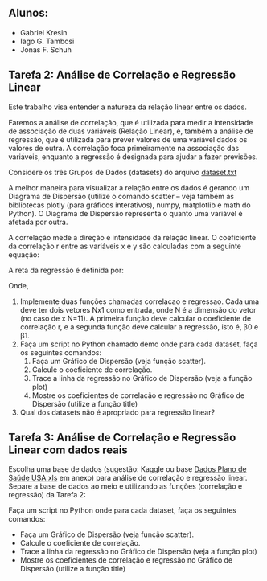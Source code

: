 ## Alunos:
* Gabriel Kresin
* Iago G. Tambosi
* Jonas F. Schuh

## Tarefa 2: Análise de Correlação e Regressão Linear

Este trabalho visa entender a natureza da relação linear entre os dados.

Faremos a análise de correlação, que é utilizada para medir a intensidade de associação de duas variáveis (Relação Linear), e, também a análise de regressão, que é utilizada para prever valores de uma variável dados os valores de outra. A correlação foca primeiramente na associação das variáveis, enquanto a regressão é designada para ajudar a fazer previsões.

Considere os três Grupos de Dados (datasets) do arquivo [dataset.txt](datasets/dataset.txt)

A melhor maneira para visualizar a relação entre os dados é gerando um Diagrama de Dispersão (utilize o comando scatter – veja também as bibliotecas plotly (para gráficos interativos), numpy, matplotlib e math do Python). O Diagrama de Dispersão representa o quanto uma variável é afetada por outra.

A correlação mede a direção e intensidade da relação linear. O coeficiente da correlação r entre as variáveis x e y são calculadas com a seguinte equação:

A reta da regressão é definida por:

Onde,

1. Implemente duas funções chamadas correlacao e regressao. Cada uma deve ter dois vetores Nx1 como entrada, onde N é a dimensão do vetor (no caso de x N=11). A primeira função deve calcular o coeficiente de correlação r, e a segunda função deve calcular a regressão, isto é, β0 e β1.
2. Faça um script no Python chamado demo onde para cada dataset, faça os seguintes comandos:
   1. Faça um Gráfico de Dispersão (veja função scatter). 
   2. Calcule o coeficiente de correlação. 
   3. Trace a linha da regressão no Gráfico de Dispersão (veja a função plot)
   4. Mostre os coeficientes de correlação e regressão no Gráfico de Dispersão (utilize a função title)
3. Qual dos datasets não é apropriado para regressão linear?

## Tarefa 3: Análise de Correlação e Regressão Linear com dados reais
Escolha uma base de dados (sugestão: Kaggle ou base [Dados Plano de Saúde USA.xls](datasets/Dados%20Plano%20de%20Saúde%20USA.xlsx) em anexo) para análise de correlação e regressão linear. Separe a base de dados ao meio e utilizando as funções (correlação e regressão) da Tarefa 2:

Faça um script no Python onde para cada dataset, faça os seguintes comandos:

- Faça um Gráfico de Dispersão (veja função scatter).
- Calcule o coeficiente de correlação.
- Trace a linha da regressão no Gráfico de Dispersão (veja a função plot)
- Mostre os coeficientes de correlação e regressão no Gráfico de Dispersão (utilize a função title)